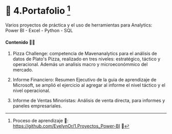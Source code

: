 # 💼 4.Portafolio [^1]  
Varios proyectos de práctica y el uso de herramientas para Analytics:  Power BI - Excel - Python - SQL

#### Contenido 👩‍💻

1. Pizza Challenge: competencia de Mavenanalytics para el análisis de datos de Plato's Pizza, realizado en tres niveles: estratégico, táctico y operacional. Además un analisis macro y microeconómmico del mercado. 

2. Informe Financiero: Resumen Ejecutivo de la guia de aprendizaje de Microsoft, se amplió el ejercicio al agregar al informe el nivel táctico y el nivel operacional.

3. Informe de Ventas Minoristas: Análisis de venta directa, para informes y paneles empresariales.



[^1]: Proceso de aprendizaje 🧠: https://github.com/EvelynOr/1.Proyectos_Power-BI 👣 

